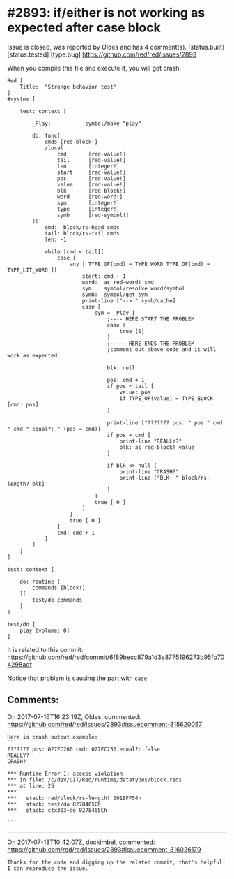 
#2893: if/either is not working as expected after case block
================================================================================
Issue is closed, was reported by Oldes and has 4 comment(s).
[status.built] [status.tested] [type.bug]
<https://github.com/red/red/issues/2893>

When you compile this file and execute it, you will get crash:
```
Red [
	Title:  "Strange behavior test"
]
#system [

	test: context [

		_Play:           symbol/make "play"

		do: func[
			cmds [red-block!]
			/local
				cmd       [red-value!]
				tail      [red-value!]
				len       [integer!]
				start     [red-value!]
				pos		  [red-value!]
				value	  [red-value!]
				blk       [red-block!]
				word      [red-word!]
				sym       [integer!]
				type      [integer!]
				symb      [red-symbol!]
		][
			cmd:  block/rs-head cmds
			tail: block/rs-tail cmds
			len: -1
			
			while [cmd < tail][
				case [
					any [ TYPE_OF(cmd) = TYPE_WORD TYPE_OF(cmd) = TYPE_LIT_WORD ][
						start: cmd + 1
						word:  as red-word! cmd
						sym:   symbol/resolve word/symbol
						symb:  symbol/get sym
						print-line ["--> " symb/cache]
						case [
							sym = _Play [
								;---- HERE START THE PROBLEM
								case [
									true [0]
								]
								;----- HERE ENDS THE PROBLEM
								;comment out above code and it will work as expected

								blk: null

								pos: cmd + 1
								if pos < tail [
									value: pos
									if TYPE_OF(value) = TYPE_BLOCK [cmd: pos]
								]

								print-line ["??????? pos: " pos " cmd: " cmd " equal?: " (pos = cmd)]
								if pos = cmd [
									print-line "REALLY?"
									blk: as red-block! value
								]

								if blk <> null [
									print-line "CRASH?"
									print-line ["BLK: " block/rs-length? blk]
								]
							]
							true [ 0 ]
						]
					]
					true [ 0 ]
				]
				cmd: cmd + 1
			]
		]
	]
]

test: context [

	do: routine [
		commands [block!]
	][
		test/do commands
	]
]

test/do [
	play [volume: 0]
]
```

It is related to this commit: https://github.com/red/red/commit/6f89becc879a1d3e8775196273b95fb704298adf

Notice that problem is causing the part with `case`



Comments:
--------------------------------------------------------------------------------

On 2017-07-16T16:23:19Z, Oldes, commented:
<https://github.com/red/red/issues/2893#issuecomment-315620057>

    Here is crash output example:
    ```
    ??????? pos: 027FC260 cmd: 027FC250 equal?: false
    REALLY?
    CRASH?
    
    *** Runtime Error 1: access violation
    *** in file: /c/dev/GIT/Red/runtime/datatypes/block.reds
    *** at line: 25
    ***
    ***   stack: red/block/rs-length? 0018FF54h
    ***   stack: test/do 0278465Ch
    ***   stack: ctx303~do 0278465Ch
    
    ```

--------------------------------------------------------------------------------

On 2017-07-18T10:42:07Z, dockimbel, commented:
<https://github.com/red/red/issues/2893#issuecomment-316026179>

    Thanks for the code and digging up the related commit, that's helpful!
    I can reproduce the issue.

